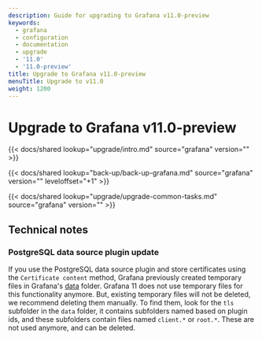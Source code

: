```yaml
---
description: Guide for upgrading to Grafana v11.0-preview
keywords:
  - grafana
  - configuration
  - documentation
  - upgrade
  - '11.0'
  - '11.0-preview'
title: Upgrade to Grafana v11.0-preview
menuTitle: Upgrade to v11.0
weight: 1200
---
```


# Upgrade to Grafana v11.0-preview

{{< docs/shared lookup="upgrade/intro.md" source="grafana" version="<GRAFANA VERSION>" >}}

{{< docs/shared lookup="back-up/back-up-grafana.md" source="grafana" version="<GRAFANA VERSION>" leveloffset="+1" >}}

{{< docs/shared lookup="upgrade/upgrade-common-tasks.md" source="grafana" version="<GRAFANA VERSION>" >}}

## Technical notes

### PostgreSQL data source plugin update

<!-- Gabor Farkas -->

If you use the PostgreSQL data source plugin and store certificates using the `Certificate content` method, Grafana previously created temporary files in Grafana's [data](/docs/grafana/latest/setup-grafana/configure-grafana/#data) folder. Grafana 11 does not use temporary files for this functionality anymore. But, existing temporary files will not be deleted, we recommend deleting them manually. To find them, look for the `tls` subfolder in the `data` folder, it contains subfolders named based on plugin ids, and these subfolders contain files named `client.*` or `root.*`. These are not used anymore, and can be deleted.
